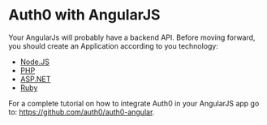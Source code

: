# Auth0 with AngularJS

Your AngularJs will probably have a backend API. Before moving forward, you should create an Application according to you technology:

  * [Node.JS](nodeapi-tutorial)
  * [PHP](phpapi-tutorial)
  * [ASP.NET](aspnetwebapi-tutorial)
  * [Ruby](rubyapi-tutorial)

For a complete tutorial on how to integrate Auth0 in your AngularJS app go to: <https://github.com/auth0/auth0-angular>.

